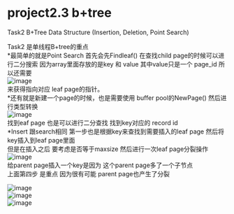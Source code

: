 # project2.3 b+tree    

Task2 B+Tree Data Structure (Insertion, Deletion, Point Search)   
 
Task2 是单线程B+tree的重点    
*最简单的就是Point Search 首先会先Findleaf() 在查找child page的时候可以进行二分搜索 因为array里面存放的是key 和 value
其中value只是一个 page_id 所以还需要   
![image](https://user-images.githubusercontent.com/60247486/223687880-0765bcd5-7166-4d24-95a7-c8d963f25546.png)   
来获得指向对应 leaf page的指针。  
*还有就是新建一个page的时候，也是需要使用 buffer pool的NewPage() 然后进行类型转换       
![image](https://user-images.githubusercontent.com/60247486/223689090-d99f42bb-97cb-4e46-8ae9-d2011269b67e.png)    
找到eaf page 也是可以进行二分查找 找到key对应的 record id  
*Insert 跟search相同 第一步也是根据key来查找到需要插入的leaf page 然后将key插入到leaf page里面    
但是在插入之后 要考虑是否等于maxsize 然后进行一次leaf page分裂操作    
![image](https://user-images.githubusercontent.com/60247486/223691563-ecc40a7f-8d82-4efa-bb8d-39cf089e93d8.png)    
给parent page插入一个key是因为 这个parent page多了一个子节点    
上面第四步 是重点 因为很有可能 parent page也产生了分裂    

![image](https://user-images.githubusercontent.com/60247486/223692339-8ca2261b-6f9a-44cd-a282-bd724e73abe5.png)    
![image](https://user-images.githubusercontent.com/60247486/223694752-53cce27f-59e8-46ca-9b0e-445d9295cf20.png)     
![image](https://user-images.githubusercontent.com/60247486/223695157-18368e63-9f18-43e3-bc9e-dce47251713c.png)




